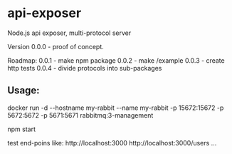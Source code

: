 # api-exposer
Node.js api exposer, multi-protocol server

Version 0.0.0 - proof of concept.

Roadmap:
0.0.1 - make npm package
0.0.2 - make /example
0.0.3 - create http tests
0.0.4 - divide protocols into sub-packages


## Usage:
docker run -d --hostname my-rabbit --name my-rabbit -p 15672:15672 -p 5672:5672 -p 5671:5671 rabbitmq:3-management

npm start

test end-poins like:
http://localhost:3000
http://localhost:3000/users
...

